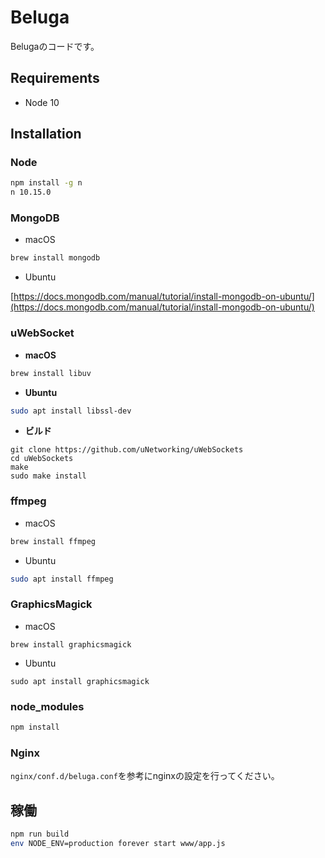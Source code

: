 # Beluga

Belugaのコードです。

## Requirements

- Node 10

## Installation

### Node

```bash
npm install -g n
n 10.15.0
```

### MongoDB

- macOS

```bash
brew install mongodb
```

- Ubuntu

[https://docs.mongodb.com/manual/tutorial/install-mongodb-on-ubuntu/](https://docs.mongodb.com/manual/tutorial/install-mongodb-on-ubuntu/)

### uWebSocket

- **macOS**

```bash
brew install libuv
```

- **Ubuntu**

```bash
sudo apt install libssl-dev
```

- **ビルド**

```
git clone https://github.com/uNetworking/uWebSockets
cd uWebSockets
make
sudo make install
```

### ffmpeg

- macOS

```bash
brew install ffmpeg
```

- Ubuntu

```bash
sudo apt install ffmpeg
```

### GraphicsMagick

- macOS

```
brew install graphicsmagick
```

- Ubuntu

```
sudo apt install graphicsmagick
```

### node_modules

```bash
npm install
```

### Nginx

`nginx/conf.d/beluga.conf`を参考にnginxの設定を行ってください。

## 稼働

```bash
npm run build
env NODE_ENV=production forever start www/app.js
```